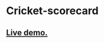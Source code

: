 # Cricket-scorecard

<h2><a href="https://h4sitha.github.io/Cricket-scoreboard/">Live demo.</a></h2>
